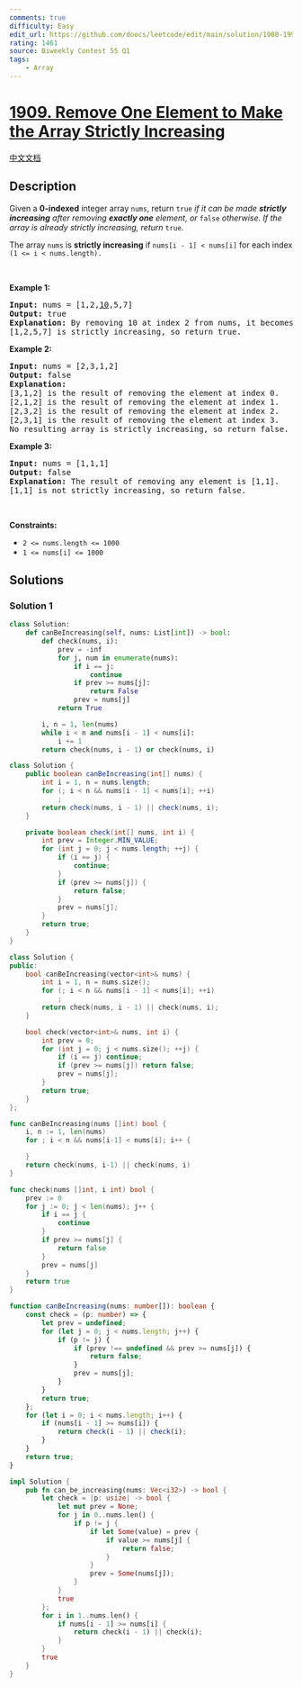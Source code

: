 ```yaml
---
comments: true
difficulty: Easy
edit_url: https://github.com/doocs/leetcode/edit/main/solution/1900-1999/1909.Remove%20One%20Element%20to%20Make%20the%20Array%20Strictly%20Increasing/README_EN.md
rating: 1461
source: Biweekly Contest 55 Q1
tags:
    - Array
---
```


<!-- problem:start -->

# [1909. Remove One Element to Make the Array Strictly Increasing](https://leetcode.com/problems/remove-one-element-to-make-the-array-strictly-increasing)

[中文文档](/solution/1900-1999/1909.Remove%20One%20Element%20to%20Make%20the%20Array%20Strictly%20Increasing/README.md)

## Description

<p>Given a <strong>0-indexed</strong> integer array <code>nums</code>, return <code>true</code> <em>if it can be made <strong>strictly increasing</strong> after removing <strong>exactly one</strong> element, or </em><code>false</code><em> otherwise. If the array is already strictly increasing, return </em><code>true</code>.</p>

<p>The array <code>nums</code> is <strong>strictly increasing</strong> if <code>nums[i - 1] &lt; nums[i]</code> for each index <code>(1 &lt;= i &lt; nums.length).</code></p>

<p>&nbsp;</p>
<p><strong class="example">Example 1:</strong></p>

<pre>
<strong>Input:</strong> nums = [1,2,<u>10</u>,5,7]
<strong>Output:</strong> true
<strong>Explanation:</strong> By removing 10 at index 2 from nums, it becomes [1,2,5,7].
[1,2,5,7] is strictly increasing, so return true.
</pre>

<p><strong class="example">Example 2:</strong></p>

<pre>
<strong>Input:</strong> nums = [2,3,1,2]
<strong>Output:</strong> false
<strong>Explanation:</strong>
[3,1,2] is the result of removing the element at index 0.
[2,1,2] is the result of removing the element at index 1.
[2,3,2] is the result of removing the element at index 2.
[2,3,1] is the result of removing the element at index 3.
No resulting array is strictly increasing, so return false.</pre>

<p><strong class="example">Example 3:</strong></p>

<pre>
<strong>Input:</strong> nums = [1,1,1]
<strong>Output:</strong> false
<strong>Explanation:</strong> The result of removing any element is [1,1].
[1,1] is not strictly increasing, so return false.
</pre>

<p>&nbsp;</p>
<p><strong>Constraints:</strong></p>

<ul>
	<li><code>2 &lt;= nums.length &lt;= 1000</code></li>
	<li><code>1 &lt;= nums[i] &lt;= 1000</code></li>
</ul>

## Solutions

<!-- solution:start -->

### Solution 1

<!-- tabs:start -->

```python
class Solution:
    def canBeIncreasing(self, nums: List[int]) -> bool:
        def check(nums, i):
            prev = -inf
            for j, num in enumerate(nums):
                if i == j:
                    continue
                if prev >= nums[j]:
                    return False
                prev = nums[j]
            return True

        i, n = 1, len(nums)
        while i < n and nums[i - 1] < nums[i]:
            i += 1
        return check(nums, i - 1) or check(nums, i)
```

```java
class Solution {
    public boolean canBeIncreasing(int[] nums) {
        int i = 1, n = nums.length;
        for (; i < n && nums[i - 1] < nums[i]; ++i)
            ;
        return check(nums, i - 1) || check(nums, i);
    }

    private boolean check(int[] nums, int i) {
        int prev = Integer.MIN_VALUE;
        for (int j = 0; j < nums.length; ++j) {
            if (i == j) {
                continue;
            }
            if (prev >= nums[j]) {
                return false;
            }
            prev = nums[j];
        }
        return true;
    }
}
```

```cpp
class Solution {
public:
    bool canBeIncreasing(vector<int>& nums) {
        int i = 1, n = nums.size();
        for (; i < n && nums[i - 1] < nums[i]; ++i)
            ;
        return check(nums, i - 1) || check(nums, i);
    }

    bool check(vector<int>& nums, int i) {
        int prev = 0;
        for (int j = 0; j < nums.size(); ++j) {
            if (i == j) continue;
            if (prev >= nums[j]) return false;
            prev = nums[j];
        }
        return true;
    }
};
```

```go
func canBeIncreasing(nums []int) bool {
	i, n := 1, len(nums)
	for ; i < n && nums[i-1] < nums[i]; i++ {

	}
	return check(nums, i-1) || check(nums, i)
}

func check(nums []int, i int) bool {
	prev := 0
	for j := 0; j < len(nums); j++ {
		if i == j {
			continue
		}
		if prev >= nums[j] {
			return false
		}
		prev = nums[j]
	}
	return true
}
```

```ts
function canBeIncreasing(nums: number[]): boolean {
    const check = (p: number) => {
        let prev = undefined;
        for (let j = 0; j < nums.length; j++) {
            if (p != j) {
                if (prev !== undefined && prev >= nums[j]) {
                    return false;
                }
                prev = nums[j];
            }
        }
        return true;
    };
    for (let i = 0; i < nums.length; i++) {
        if (nums[i - 1] >= nums[i]) {
            return check(i - 1) || check(i);
        }
    }
    return true;
}
```

```rust
impl Solution {
    pub fn can_be_increasing(nums: Vec<i32>) -> bool {
        let check = |p: usize| -> bool {
            let mut prev = None;
            for j in 0..nums.len() {
                if p != j {
                    if let Some(value) = prev {
                        if value >= nums[j] {
                            return false;
                        }
                    }
                    prev = Some(nums[j]);
                }
            }
            true
        };
        for i in 1..nums.len() {
            if nums[i - 1] >= nums[i] {
                return check(i - 1) || check(i);
            }
        }
        true
    }
}
```

<!-- tabs:end -->

<!-- solution:end -->

<!-- problem:end -->
